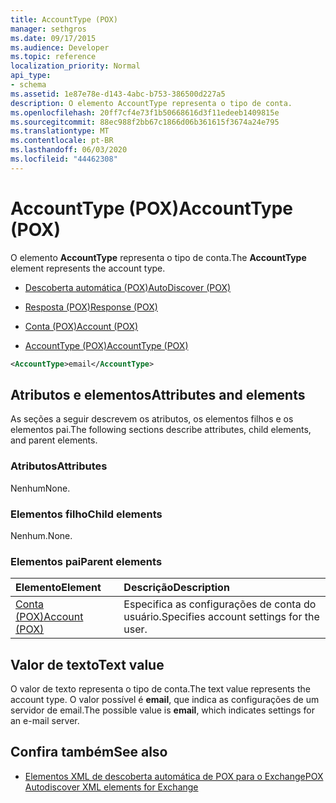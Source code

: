 ```yaml
---
title: AccountType (POX)
manager: sethgros
ms.date: 09/17/2015
ms.audience: Developer
ms.topic: reference
localization_priority: Normal
api_type:
- schema
ms.assetid: 1e87e78e-d143-4abc-b753-386500d227a5
description: O elemento AccountType representa o tipo de conta.
ms.openlocfilehash: 20ff7cf4e73f1b50668616d3f11edeeb1409815e
ms.sourcegitcommit: 88ec988f2bb67c1866d06b361615f3674a24e795
ms.translationtype: MT
ms.contentlocale: pt-BR
ms.lasthandoff: 06/03/2020
ms.locfileid: "44462308"
---
```

# <a name="accounttype-pox"></a><span data-ttu-id="28d42-103">AccountType (POX)</span><span class="sxs-lookup"><span data-stu-id="28d42-103">AccountType (POX)</span></span>

<span data-ttu-id="28d42-104">O elemento **AccountType** representa o tipo de conta.</span><span class="sxs-lookup"><span data-stu-id="28d42-104">The **AccountType** element represents the account type.</span></span> 
  
- [<span data-ttu-id="28d42-105">Descoberta automática (POX)</span><span class="sxs-lookup"><span data-stu-id="28d42-105">AutoDiscover (POX)</span></span>](autodiscover-pox.md)
  
- [<span data-ttu-id="28d42-106">Resposta (POX)</span><span class="sxs-lookup"><span data-stu-id="28d42-106">Response (POX)</span></span>](response-pox.md)
  
- [<span data-ttu-id="28d42-107">Conta (POX)</span><span class="sxs-lookup"><span data-stu-id="28d42-107">Account (POX)</span></span>](account-pox.md)
  
- [<span data-ttu-id="28d42-108">AccountType (POX)</span><span class="sxs-lookup"><span data-stu-id="28d42-108">AccountType (POX)</span></span>](accounttype-pox.md)
  
```xml
<AccountType>email</AccountType>
```

## <a name="attributes-and-elements"></a><span data-ttu-id="28d42-109">Atributos e elementos</span><span class="sxs-lookup"><span data-stu-id="28d42-109">Attributes and elements</span></span>

<span data-ttu-id="28d42-110">As seções a seguir descrevem os atributos, os elementos filhos e os elementos pai.</span><span class="sxs-lookup"><span data-stu-id="28d42-110">The following sections describe attributes, child elements, and parent elements.</span></span>
  
### <a name="attributes"></a><span data-ttu-id="28d42-111">Atributos</span><span class="sxs-lookup"><span data-stu-id="28d42-111">Attributes</span></span>

<span data-ttu-id="28d42-112">Nenhum</span><span class="sxs-lookup"><span data-stu-id="28d42-112">None.</span></span>
  
### <a name="child-elements"></a><span data-ttu-id="28d42-113">Elementos filho</span><span class="sxs-lookup"><span data-stu-id="28d42-113">Child elements</span></span>

<span data-ttu-id="28d42-114">Nenhum.</span><span class="sxs-lookup"><span data-stu-id="28d42-114">None.</span></span>
  
### <a name="parent-elements"></a><span data-ttu-id="28d42-115">Elementos pai</span><span class="sxs-lookup"><span data-stu-id="28d42-115">Parent elements</span></span>

|<span data-ttu-id="28d42-116">**Elemento**</span><span class="sxs-lookup"><span data-stu-id="28d42-116">**Element**</span></span>|<span data-ttu-id="28d42-117">**Descrição**</span><span class="sxs-lookup"><span data-stu-id="28d42-117">**Description**</span></span>|
|:-----|:-----|
|[<span data-ttu-id="28d42-118">Conta (POX)</span><span class="sxs-lookup"><span data-stu-id="28d42-118">Account (POX)</span></span>](account-pox.md) <br/> |<span data-ttu-id="28d42-119">Especifica as configurações de conta do usuário.</span><span class="sxs-lookup"><span data-stu-id="28d42-119">Specifies account settings for the user.</span></span>  <br/> |
   
## <a name="text-value"></a><span data-ttu-id="28d42-120">Valor de texto</span><span class="sxs-lookup"><span data-stu-id="28d42-120">Text value</span></span>

<span data-ttu-id="28d42-121">O valor de texto representa o tipo de conta.</span><span class="sxs-lookup"><span data-stu-id="28d42-121">The text value represents the account type.</span></span> <span data-ttu-id="28d42-122">O valor possível é **email**, que indica as configurações de um servidor de email.</span><span class="sxs-lookup"><span data-stu-id="28d42-122">The possible value is **email**, which indicates settings for an e-mail server.</span></span> 
  
## <a name="see-also"></a><span data-ttu-id="28d42-123">Confira também</span><span class="sxs-lookup"><span data-stu-id="28d42-123">See also</span></span>

- [<span data-ttu-id="28d42-124">Elementos XML de descoberta automática de POX para o Exchange</span><span class="sxs-lookup"><span data-stu-id="28d42-124">POX Autodiscover XML elements for Exchange</span></span>](pox-autodiscover-xml-elements-for-exchange.md)

